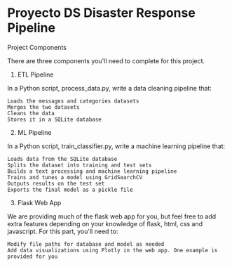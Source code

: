 # Proyecto DS Disaster Response Pipeline
Project Components

There are three components you'll need to complete for this project.
1. ETL Pipeline

In a Python script, process_data.py, write a data cleaning pipeline that:

    Loads the messages and categories datasets
    Merges the two datasets
    Cleans the data
    Stores it in a SQLite database

2. ML Pipeline

In a Python script, train_classifier.py, write a machine learning pipeline that:

    Loads data from the SQLite database
    Splits the dataset into training and test sets
    Builds a text processing and machine learning pipeline
    Trains and tunes a model using GridSearchCV
    Outputs results on the test set
    Exports the final model as a pickle file

3. Flask Web App

We are providing much of the flask web app for you, but feel free to add extra features depending on your knowledge of flask, html, css and javascript. For this part, you'll need to:

    Modify file paths for database and model as needed
    Add data visualizations using Plotly in the web app. One example is provided for you

